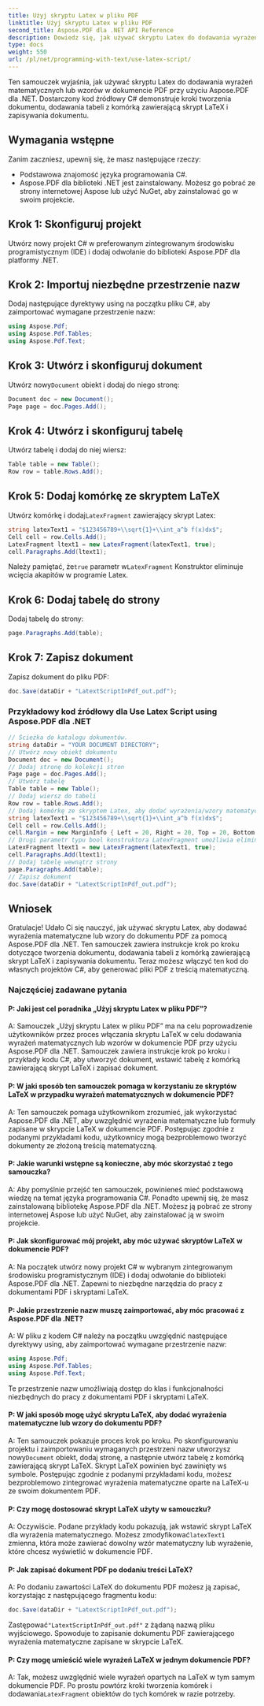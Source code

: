 ```yaml
---
title: Użyj skryptu Latex w pliku PDF
linktitle: Użyj skryptu Latex w pliku PDF
second_title: Aspose.PDF dla .NET API Reference
description: Dowiedz się, jak używać skryptu Latex do dodawania wyrażeń matematycznych lub wzorów w dokumencie PDF za pomocą Aspose.PDF dla platformy .NET.
type: docs
weight: 550
url: /pl/net/programming-with-text/use-latex-script/
---
```

Ten samouczek wyjaśnia, jak używać skryptu Latex do dodawania wyrażeń matematycznych lub wzorów w dokumencie PDF przy użyciu Aspose.PDF dla .NET. Dostarczony kod źródłowy C# demonstruje kroki tworzenia dokumentu, dodawania tabeli z komórką zawierającą skrypt LaTeX i zapisywania dokumentu.

## Wymagania wstępne

Zanim zaczniesz, upewnij się, że masz następujące rzeczy:

- Podstawowa znajomość języka programowania C#.
- Aspose.PDF dla biblioteki .NET jest zainstalowany. Możesz go pobrać ze strony internetowej Aspose lub użyć NuGet, aby zainstalować go w swoim projekcie.

## Krok 1: Skonfiguruj projekt

Utwórz nowy projekt C# w preferowanym zintegrowanym środowisku programistycznym (IDE) i dodaj odwołanie do biblioteki Aspose.PDF dla platformy .NET.

## Krok 2: Importuj niezbędne przestrzenie nazw

Dodaj następujące dyrektywy using na początku pliku C#, aby zaimportować wymagane przestrzenie nazw:

```csharp
using Aspose.Pdf;
using Aspose.Pdf.Tables;
using Aspose.Pdf.Text;
```

## Krok 3: Utwórz i skonfiguruj dokument

 Utwórz nowy`Document` obiekt i dodaj do niego stronę:

```csharp
Document doc = new Document();
Page page = doc.Pages.Add();
```

## Krok 4: Utwórz i skonfiguruj tabelę

Utwórz tabelę i dodaj do niej wiersz:

```csharp
Table table = new Table();
Row row = table.Rows.Add();
```

## Krok 5: Dodaj komórkę ze skryptem LaTeX

 Utwórz komórkę i dodaj`LatexFragment` zawierający skrypt Latex:

```csharp
string latexText1 = "$123456789+\\sqrt{1}+\\int_a^b f(x)dx$";
Cell cell = row.Cells.Add();
LatexFragment ltext1 = new LatexFragment(latexText1, true);
cell.Paragraphs.Add(ltext1);
```

 Należy pamiętać, że`true` parametr w`LatexFragment` Konstruktor eliminuje wcięcia akapitów w programie Latex.

## Krok 6: Dodaj tabelę do strony

Dodaj tabelę do strony:

```csharp
page.Paragraphs.Add(table);
```

## Krok 7: Zapisz dokument

Zapisz dokument do pliku PDF:

```csharp
doc.Save(dataDir + "LatextScriptInPdf_out.pdf");
```

### Przykładowy kod źródłowy dla Use Latex Script using Aspose.PDF dla .NET 
```csharp
// Ścieżka do katalogu dokumentów.
string dataDir = "YOUR DOCUMENT DIRECTORY";
// Utwórz nowy obiekt dokumentu
Document doc = new Document();
// Dodaj stronę do kolekcji stron
Page page = doc.Pages.Add();
// Utwórz tabelę
Table table = new Table();
// Dodaj wiersz do tabeli
Row row = table.Rows.Add();
// Dodaj komórkę ze skryptem Latex, aby dodać wyrażenia/wzory matematyczne
string latexText1 = "$123456789+\\sqrt{1}+\\int_a^b f(x)dx$";
Cell cell = row.Cells.Add();
cell.Margin = new MarginInfo { Left = 20, Right = 20, Top = 20, Bottom = 20 };
// Drugi parametr typu bool konstruktora LatexFragment umożliwia eliminację wcięć akapitów LaTeX.
LatexFragment ltext1 = new LatexFragment(latexText1, true);
cell.Paragraphs.Add(ltext1);
// Dodaj tabelę wewnątrz strony
page.Paragraphs.Add(table);
// Zapisz dokument
doc.Save(dataDir + "LatextScriptInPdf_out.pdf");
```

## Wniosek

Gratulacje! Udało Ci się nauczyć, jak używać skryptu Latex, aby dodawać wyrażenia matematyczne lub wzory do dokumentu PDF za pomocą Aspose.PDF dla .NET. Ten samouczek zawiera instrukcje krok po kroku dotyczące tworzenia dokumentu, dodawania tabeli z komórką zawierającą skrypt LaTeX i zapisywania dokumentu. Teraz możesz włączyć ten kod do własnych projektów C#, aby generować pliki PDF z treścią matematyczną.

### Najczęściej zadawane pytania

#### P: Jaki jest cel poradnika „Użyj skryptu Latex w pliku PDF”?

A: Samouczek „Użyj skryptu Latex w pliku PDF” ma na celu poprowadzenie użytkowników przez proces włączania skryptu LaTeX w celu dodawania wyrażeń matematycznych lub wzorów w dokumencie PDF przy użyciu Aspose.PDF dla .NET. Samouczek zawiera instrukcje krok po kroku i przykłady kodu C#, aby utworzyć dokument, wstawić tabelę z komórką zawierającą skrypt LaTeX i zapisać dokument.

#### P: W jaki sposób ten samouczek pomaga w korzystaniu ze skryptów LaTeX w przypadku wyrażeń matematycznych w dokumencie PDF?

A: Ten samouczek pomaga użytkownikom zrozumieć, jak wykorzystać Aspose.PDF dla .NET, aby uwzględnić wyrażenia matematyczne lub formuły zapisane w skrypcie LaTeX w dokumencie PDF. Postępując zgodnie z podanymi przykładami kodu, użytkownicy mogą bezproblemowo tworzyć dokumenty ze złożoną treścią matematyczną.

#### P: Jakie warunki wstępne są konieczne, aby móc skorzystać z tego samouczka?

A: Aby pomyślnie przejść ten samouczek, powinieneś mieć podstawową wiedzę na temat języka programowania C#. Ponadto upewnij się, że masz zainstalowaną bibliotekę Aspose.PDF dla .NET. Możesz ją pobrać ze strony internetowej Aspose lub użyć NuGet, aby zainstalować ją w swoim projekcie.

#### P: Jak skonfigurować mój projekt, aby móc używać skryptów LaTeX w dokumencie PDF?

A: Na początek utwórz nowy projekt C# w wybranym zintegrowanym środowisku programistycznym (IDE) i dodaj odwołanie do biblioteki Aspose.PDF dla .NET. Zapewni to niezbędne narzędzia do pracy z dokumentami PDF i skryptami LaTeX.

#### P: Jakie przestrzenie nazw muszę zaimportować, aby móc pracować z Aspose.PDF dla .NET?

A: W pliku z kodem C# należy na początku uwzględnić następujące dyrektywy using, aby zaimportować wymagane przestrzenie nazw:

```csharp
using Aspose.Pdf;
using Aspose.Pdf.Tables;
using Aspose.Pdf.Text;
```

Te przestrzenie nazw umożliwiają dostęp do klas i funkcjonalności niezbędnych do pracy z dokumentami PDF i skryptami LaTeX.

#### P: W jaki sposób mogę użyć skryptu LaTeX, aby dodać wyrażenia matematyczne lub wzory do dokumentu PDF?

 A: Ten samouczek pokazuje proces krok po kroku. Po skonfigurowaniu projektu i zaimportowaniu wymaganych przestrzeni nazw utworzysz nowy`Document` obiekt, dodaj stronę, a następnie utwórz tabelę z komórką zawierającą skrypt LaTeX. Skrypt LaTeX powinien być zawinięty w`$` symbole. Postępując zgodnie z podanymi przykładami kodu, możesz bezproblemowo zintegrować wyrażenia matematyczne oparte na LaTeX-u ze swoim dokumentem PDF.

#### P: Czy mogę dostosować skrypt LaTeX użyty w samouczku?

 A: Oczywiście. Podane przykłady kodu pokazują, jak wstawić skrypt LaTeX dla wyrażenia matematycznego. Możesz zmodyfikować`latexText1` zmienna, która może zawierać dowolny wzór matematyczny lub wyrażenie, które chcesz wyświetlić w dokumencie PDF.

#### P: Jak zapisać dokument PDF po dodaniu treści LaTeX?

A: Po dodaniu zawartości LaTeX do dokumentu PDF możesz ją zapisać, korzystając z następującego fragmentu kodu:

```csharp
doc.Save(dataDir + "LatextScriptInPdf_out.pdf");
```

 Zastępować`"LatextScriptInPdf_out.pdf"` z żądaną nazwą pliku wyjściowego. Spowoduje to zapisanie dokumentu PDF zawierającego wyrażenia matematyczne zapisane w skrypcie LaTeX.

#### P: Czy mogę umieścić wiele wyrażeń LaTeX w jednym dokumencie PDF?

 A: Tak, możesz uwzględnić wiele wyrażeń opartych na LaTeX w tym samym dokumencie PDF. Po prostu powtórz kroki tworzenia komórek i dodawania`LatexFragment` obiektów do tych komórek w razie potrzeby.